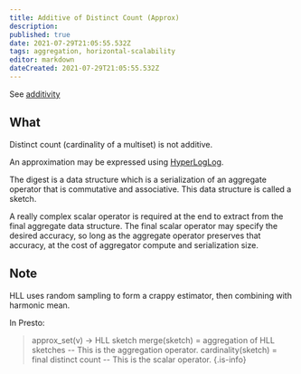 ```yaml
---
title: Additive of Distinct Count (Approx)
description: 
published: true
date: 2021-07-29T21:05:55.532Z
tags: aggregation, horizontal-scalability
editor: markdown
dateCreated: 2021-07-29T21:05:55.532Z
---
```


See [additivity](/training/qram/additivity)

## What

Distinct count (cardinality of a multiset) is not additive.

An approximation may be expressed using [HyperLogLog](https://en.wikipedia.org/wiki/HyperLogLog).

The digest is a data structure which is a serialization of an aggregate operator that is commutative and associative.  This data structure is called a sketch.

A really complex scalar operator is required at the end to extract from the final aggregate data structure. The final scalar operator may specify the desired accuracy, so long as the aggregate operator preserves that accuracy, at the cost of aggregator compute and serialization size.

## Note

HLL uses random sampling to form a crappy estimator, then combining with harmonic mean.

In Presto:
> approx_set(v) -> HLL sketch
> merge(sketch) = aggregation of HLL sketches
> -- This is the aggregation operator.
> cardinality(sketch) = final distinct count
> -- This is the scalar operator.
{.is-info}

